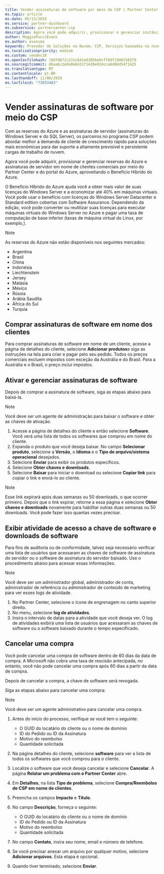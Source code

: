 ```yaml
---
title: Vender assinaturas de software por meio do CSP | Partner Center
ms.topic: article
ms.date: 05/13/2019
ms.service: partner-dashboard
ms.subservice: partnercenter-csp
description: Agora você pode adquirir, provisionar e gerenciar instâncias reservadas do Azure e assinaturas de servidor em nome dos clientes comerciais por meio do Microsoft Partner Center e do Portal do Azure tirando proveito do Benefício Híbrido do Azure.
author: MaggiePucciEvans
ms.author: evansma
keywords: Provedor de Soluções na Nuvem, CSP, Serviços baseados na nuvem, Azure, Azure RI, Windows Server, SQL Server, assinaturas de software
ms.localizationpriority: medium
ms.custom: seodec18
ms.openlocfilehash: 7dd7d672c231c641e0385be0cff89f19483383f9
ms.sourcegitcommit: dbaa6c2e8a0e6431f1420e024cca6d0dd54f1425
ms.translationtype: MT
ms.contentlocale: pt-BR
ms.lasthandoff: 11/06/2019
ms.locfileid: "73653483"
---
```

# <a name="sell-software-subscriptions-through-csp"></a>Vender assinaturas de software por meio do CSP

Com as reservas do Azure e as assinaturas de servidor (assinaturas do Windows Server e do SQL Server), os parceiros no programa CSP podem abordar melhor a demanda de cliente de crescimento rápido para soluções mais econômicas para dar suporte a altamente previsível e persistente cargas de trabalho de nuvem. 

Agora você pode adquirir, provisionar e gerenciar reservas do Azure e assinaturas de servidor em nome de clientes comerciais por meio do Partner Center e do portal do Azure, aproveitando o Benefício Híbrido do Azure. 

O Benefício Híbrido do Azure ajuda você a obter mais valor de suas licenças do Windows Server e a economizar até 40% em máquinas virtuais. Você pode usar o benefício com licenças do Windows Server Datacenter e Standard edition cobertas com Software Assurance. Dependendo da edição, você pode converter ou reutilizar suas licenças para executar máquinas virtuais do Windows Server no Azure e pagar uma taxa de computação de base inferior (taxas de máquina virtual do Linux, por exemplo,).

> [!NOTE]  
> As reservas do Azure não estão disponíveis nos seguintes mercados:  
> * Argentina
> * Brasil
> * China
> * Indonésia
> * Liechtenstein
> * Jersey
> * Malásia
> * México
> * Rússia
> * Arábia Saudita
> * África do Sul
> * Turquia

<!--March 20, 2019 - this list of countries was correct as of today. Maggie last updated the list according to FAREAST\v-pubobb in bug 20907186.
-->

## <a name="buy-software-subscriptions-on-behalf-of-customers"></a>Comprar assinaturas de software em nome dos clientes

Para comprar assinaturas de software em nome de um cliente, acesse a página de detalhes do cliente, selecione **Adicionar produtos**e siga as instruções na tela para criar e pagar pelo seu pedido. Todos os preços comerciais excluem impostos com exceção da Austrália e do Brasil. Para a Austrália e o Brasil, o preço inclui impostos.

## <a name="activate-and-manage-software-subscriptions"></a>Ativar e gerenciar assinaturas de software

Depois de comprar a assinatura de software, siga as etapas abaixo para baixá-la.

>[!NOTE]
>Você deve ser um agente de administração para baixar o software e obter as chaves de ativação.

1. Acesse a página de detalhes do cliente e então selecione **Software**. Você verá uma lista de todos os softwares que comprou em nome do cliente. 
2.  Expanda o produto que você deseja baixar. No campo **Selecionar produto**, selecione a **Versão**, o **Idioma** e o **Tipo de arquivo/sistema operacional** desejados. 
3.  Selecione **Enviar** para exibir os produtos específicos. 
4.  Selecione **Obter chaves e downloads**. 
5.  Selecione **Baixar** para iniciar o download ou selecione **Copiar link** para copiar o link e enviá-lo ao cliente. 

>[!NOTE]
>Esse link expirará após duas semanas ou 50 downloads, o que ocorrer primeiro. Depois que o link expirar, retorne a essa página e selecione **Obter chaves e downloads** novamente para habilitar outras duas semanas ou 50 downloads. Você pode fazer isso quantas vezes precisar. 

## <a name="view-activity-for-software-key-access-and-software-downloads"></a>Exibir atividade de acesso a chave de software e downloads de software
Para fins de auditoria ou de conformidade, talvez seja necessário verificar uma lista de usuários que acessaram as chaves de software de assinatura do servidor ou o software de assinatura do servidor baixado. Use o procedimento abaixo para acessar essas informações. 

>[!NOTE]
>Você deve ser um administrador global, administrador de conta, administrador de referência ou administrador de conteúdo de marketing para ver esses logs de atividade. 

1.  No Partner Center, selecione o ícone de engrenagem no canto superior direito. 
2.  No menu, selecione **log de atividades**.
3.  Insira o intervalo de datas para a atividade que você deseja ver. O log de atividades exibirá uma lista de usuários que acessaram as chaves de software ou o software baixado durante o tempo especificado. 

## <a name="cancel-a-purchase"></a>Cancelar uma compra

Você pode cancelar uma compra de software dentro de 60 dias da data de compra. A Microsoft não cobra uma taxa de rescisão antecipada, no entanto, você não pode cancelar uma compra após 60 dias a partir da data de compra.

Depois de cancelar a compra, a chave de software será revogada. 

Siga as etapas abaixo para cancelar uma compra:

>[!NOTE]
>Você deve ser um agente administrativo para cancelar uma compra. 

1.  Antes do início do processo, verifique se você tem o seguinte:
    -   O GUID do locatário do cliente ou o nome de domínio
    -   ID do Pedido ou ID da Assinatura
    -   Motivo do reembolso
    -   Quantidade solicitada

2.  Na página detalhes do cliente, selecione **software** para ver a lista de todos os softwares que você comprou para o cliente. 

3.  Localize o software que você deseja cancelar e selecione **Cancelar**. A página **Relatar um problema com o Partner Center** abre. 

4.  Em **Detalhes**, na lista **Tipo de problema**, selecione **Compra/Reembolso de CSP em nome de clientes**.

5.  Preencha os campos **Impacto** e **Título**. 

6.  No campo **Descrição**, forneça o seguinte: 
    -   O GUID do locatário do cliente ou o nome de domínio
    -   ID do Pedido ou ID da Assinatura
    -   Motivo do reembolso
    -   Quantidade solicitada

7.  No campo **Contato**, insira seu nome, email e número de telefone. 

8.  Se você precisar anexar um arquivo por qualquer motivo, selecione **Adicionar arquivos**. Esta etapa é opcional. 

9.  Quando tiver terminado, selecione **Enviar**.
